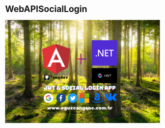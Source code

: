 # WebAPISocialLogin

![Angular & .Net Core JWT & Social Login App](https://github.com/ouzdev/WebAPISocialLogin/blob/master/WebAPISocialLogin/wwwroot/assets/images/readme-image.png?raw=true)
